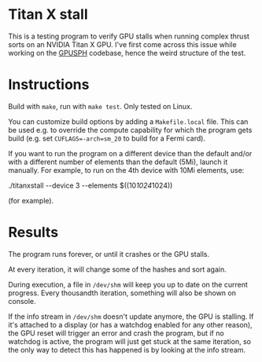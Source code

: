 # Titan X stall

This is a testing program to verify GPU stalls when running complex
thrust sorts on an NVIDIA Titan X GPU. I've first come across this issue
while working on the [GPUSPH][gpusph] codebase, hence the weird
structure of the test.

[gpusph]: http://www.gpusph.org

# Instructions

Build with `make`, run with `make test`. Only tested on Linux.

You can customize build options by adding a `Makefile.local` file. This can be
used e.g. to override the compute capability for which the program gets build
(e.g. set `CUFLAGS=-arch=sm_20` to build for a Fermi card).

If you want to run the program on a different device than the default and/or
with a different number of elements than the default (5Mi), launch it manually.
For example, to run on the 4th device with 10Mi elements, use:

   ./titanxstall --device 3 --elements $((10*1024*1024))

(for example).

# Results

The program runs forever, or until it crashes or the GPU stalls.

At every iteration, it will change some of the hashes and sort again.

During execution, a file in `/dev/shm` will keep you up to date on the
current progress. Every thousandth iteration, something will also be
shown on console.

If the info stream in `/dev/shm` doesn't update anymore, the GPU is
stalling. If it's attached to a display (or has a watchdog enabled for
any other reason), the GPU reset will trigger an error and crash the
program, but if no watchdog is active, the program will just get stuck
at the same iteration, so the only way to detect this has happened is by
looking at the info stream.
